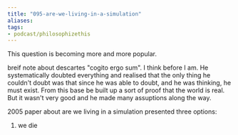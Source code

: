 ```yaml
---
title: "095-are-we-living-in-a-simulation"
aliases: 
tags: 
- podcast/philosophizethis
---
```


This question is becoming more and more popular. 

breif note about descartes "cogito ergo sum". I think before I am. He systematically doubted everything and realised that the only thing he couldn't doubt was that since he was able to doubt, and he was thinking, he must exist. From this base be built up a sort of proof that the world is real. But it wasn't very good and he made many assuptions along the way.

2005 paper about are we living in a simulation presented three options:
1. we die

